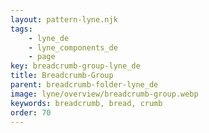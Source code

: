 ```yaml
---
layout: pattern-lyne.njk
tags: 
    - lyne_de
    - lyne_components_de
    - page
key: breadcrumb-group-lyne_de
title: Breadcrumb-Group
parent: breadcrumb-folder-lyne_de
image: lyne/overview/breadcrumb-group.webp
keywords: breadcrumb, bread, crumb
order: 70
---
```

